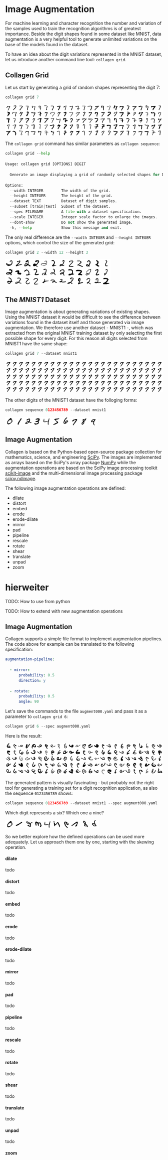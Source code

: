 # Image Augmentation

For machine learning and character recognition the number and
variation of the samples used to train the recognition algorithms is
of greatest importance.  Beside the digit shapes found in some dataset
like MNIST, data augmentation is a very helpful tool to generate
unlimited variations on the base of the models found in the dataset.

To have an idea about the digit variations represented in the MNIST
dataset, let us introduce another command line tool: `collagen grid`.


## Collagen Grid

Let us start by generating a grid of random shapes representing the
digit 7:


```python
collagen grid 7
```

![collagen grid 7](img/grid.7.000.png "collagen grid 7")

The `collagen grid` command has similar parameters as `collagen sequence`:

```python
collagen grid --help

Usage: collagen grid [OPTIONS] DIGIT

  Generate an image displaying a grid of randomly selected shapes for DIGIT.

Options:
  --width INTEGER        The width of the grid.
  --height INTEGER       The height of the grid.
  --dataset TEXT         Dataset of digit samples.
  --subset [train|test]  Subset of the dataset.
  --spec FILENAME        A file with a dataset specification.
  --scale INTEGER        Integer scale factor to enlarge the images.
  --dont-show            Do not show the generated image.
  -h, --help             Show this message and exit.
```

The only real difference are the `--width INTEGER` and `--height INTEGER` 
options, which control the size of the generated grid:

```python
collagen grid 2 --width 12 --height 3
```

![collagen grid 2 --width 12 --height 3](img/grid.2.j:12.i:3.000.png "collagen grid 2 --width 12 --height 3")


## The *MNIST1* Dataset

Image augmentation is about generating variations of existing shapes.
Using the MNIST dataset it would be difficult to see the difference
between variations found in the dataset itself and those generated via
image augmentation.  We therefore use another dataset - MNIST1 -,
which was extracted from the original MNIST training dataset by only
selecting the first possible shape for every digit.  For this reason
all digits selected from MNIST1 have the same shape:

```python
collagen grid 7 --dataset mnist1
```

![collagen grid 7 --dataset mnist1](img/grid.7.mnist1.000.png "collagen grid 7 --dataset mnist1")

The other digits of the MNIST1 dataset have the folloging forms:

```python
collagen sequence 0123456789 --dataset mnist1
```

![collagen sequence 0123456789 --dataset mnist1](img/sequence.0123456789.mnist1.000.png "collagen sequence 0123456789 --dataset mnist1")


## Image Augmentation


Collagen is based on the Python-based open-source package collection
for mathematics, science, and engineering
[SciPy](https://www.scipy.org/).  The images are implemented as arrays
based on the SciPy's array package [NumPy](http://www.numpy.org/)
while the augmentation operations are based on the SciPy image
processing toolkit [scikit-image](http://scikit-image.org/) and the
multi-dimensional image processing package
[scipy.ndimage](https://docs.scipy.org/doc/scipy/reference/ndimage.html).

The following image augmentation operations are defined:

- dilate
- distort
- embed
- erode
- erode-dilate
- mirror
- pad
- pipeline
- rescale
- rotate
- shear
- translate
- unpad
- zoom


# hierweiter

TODO: How to use from python

TODO: How to extend with new augmentation operations


## Image Augmentation

Collagen supports a simple file format to implement augmentation
pipelines.  The code above for example can be translated to the
following specification:

```yaml
augmentation-pipeline:

  - mirror:
      probability: 0.5
      direction: y

  - rotate:
      probability: 0.5
      angle: 90
```


Let's save the commands to the file `augment000.yaml` and pass it as
a parameter to `collagen grid 6`:

```python
collagen grid 6 --spec augment000.yaml
```

Here is the result:

![collagen grid 6 --spec augment000.yaml](img/grid.6.e:augment000.000.png "collagen grid 6 --spec augment000.yaml")

The generated pattern is visually fascinating - but probably not the
right tool for generating a training set for a digit recognition
application, as also the sequence `0123456789` shows:

```python
collagen sequence 0123456789 --dataset mnist1 --spec augment000.yaml
```

Which digit represents a six?  Which one a nine?

![collagen sequence 0123456789 --dataset mnist1 --spec augment000.yaml](img/sequence.0123456789.mnist1.e:augment000.000.png "collagen sequence 0123456789 --dataset mnist1 --spec augment000.yaml")

So we better explore how the defined operations can be used more
adequately.  Let us approach them one by one, starting with the
skewing operation.

#### dilate

todo

#### distort

todo

#### embed

todo

#### erode

todo

#### erode-dilate

todo

#### mirror

todo

#### pad

todo

#### pipeline

todo

#### rescale

todo

#### rotate

todo

#### shear

todo

#### translate

todo

#### unpad

todo

#### zoom


